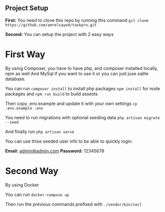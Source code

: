 ## Project Setup

**First:**
You need to clone this repo by running this command `git clone https://github.com/amrelsayed/taskpro.git`

**Second:**
You can setup the project with 2 easy ways

# First Way

By using Composer, you have to have php, and composer installed locally, npm as well
And MySql if you want to use it or you can just juse sqlite database.

You can run `composer install` to install php packages
`npm install` for node packages and `npm run build` to build assests

Then copy .env.example and update it with your own settings `cp .env.example .env`

You need to run migrations with optional seeding data `php artisan migrate --seed`

And finally run `php artisan serve`

You can use thise seeded user info to be able to quickly login:

**Email:** admin@admin.com
**Password:** 12345678

# Second Way

By using Docker

You can run `docker-compose up`

Then run the previous commands prefixed with `./vendor/bin/sail `
